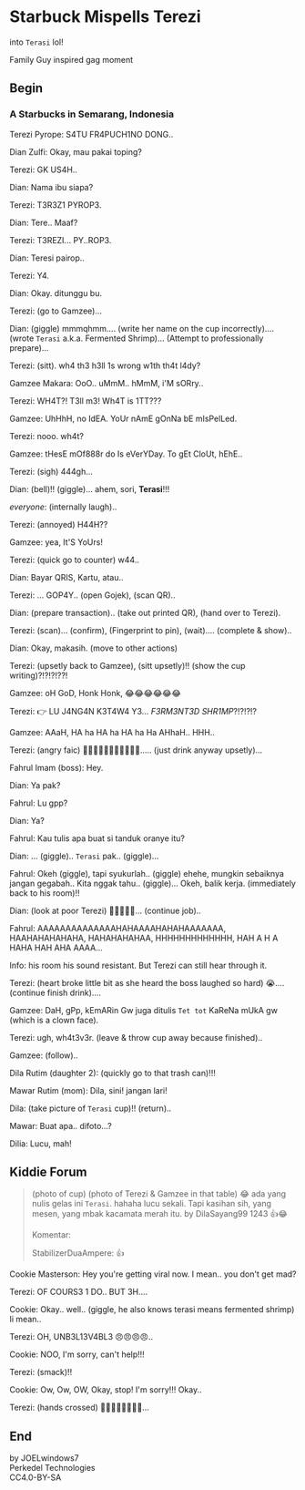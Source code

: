 # Starbuck Mispells Terezi

into `Terasi` lol!

Family Guy inspired gag moment

## Begin

### A Starbucks in Semarang, Indonesia

Terezi Pyrope: S4TU FR4PUCH1NO DONG..

Dian Zulfi: Okay, mau pakai toping?

Terezi: GK US4H..

Dian: Nama ibu siapa?

Terezi: T3R3Z1 PYROP3.

Dian: Tere.. Maaf?

Terezi: T3REZI... PY..ROP3.

Dian: Teresi pairop..

Terezi: Y4.

Dian: Okay. ditunggu bu.

Terezi: (go to Gamzee)...

Dian: (giggle) mmmqhmm.... (write her name on the cup incorrectly).... (wrote `Terasi` a.k.a. Fermented Shrimp)... (Attempt to professionally prepare)...

Terezi: (sitt). wh4 th3 h3ll 1s wrong w1th th4t l4dy?

Gamzee Makara: OoO.. uMmM.. hMmM, i'M sORry..

Terezi: WH4T?! T3ll m3! Wh4T is 1TT???

Gamzee: UhHhH, no IdEA. YoUr nAmE gOnNa bE mIsPelLed.

Terezi: nooo. wh4t?

Gamzee: tHesE mOf888r do Is eVerYDay. To gEt CloUt, hEhE..

Terezi: (sigh) 444gh...

Dian: (bell)!! (giggle)... ahem, sori, **Terasi**!!!

*everyone*: (internally laugh)..

Terezi: (annoyed) H44H??

Gamzee: yea, It'S YoUrs!

Terezi: (quick go to counter) w44..

Dian: Bayar QRIS, Kartu, atau..

Terezi: ... GOP4Y.. (open Gojek), (scan QR)..

Dian: (prepare transaction).. (take out printed QR), (hand over to Terezi).

Terezi: (scan)... (confirm), (Fingerprint to pin), (wait).... (complete & show)..

Dian: Okay, makasih. (move to other actions)

Terezi: (upsetly back to Gamzee), (sitt upsetly)!! (show the cup writing)?!?!?!??!

Gamzee: oH GoD, Honk Honk, 😂😂😂😂😂😂

Terezi: 👉 LU J4NG4N K3T4W4 Y3... *F3RM3NT3D SHR1MP*?!?!?!?

Gamzee: AAaH, HA ha HA ha HA ha Ha AHhaH.. HHH..

Terezi: (angry faic) 💢💢💢💢💢💢💢💢💢💢💢..... (just drink anyway upsetly)...

Fahrul Imam (boss): Hey.

Dian: Ya pak?

Fahrul: Lu gpp?

Dian: Ya?

Fahrul: Kau tulis apa buat si tanduk oranye itu?

Dian: ... (giggle).. `Terasi` pak.. (giggle)...

Fahrul: Okeh (giggle), tapi syukurlah.. (giggle) ehehe, mungkin sebaiknya jangan gegabah.. Kita nggak tahu.. (giggle)... Okeh, balik kerja. (immediately back to his room)!!

Dian: (look at poor Terezi) 😬😬😬😬😬... (continue job)..

Fahrul: AAAAAAAAAAAAAAHAHAAAAHAHAHAAAAAAA, HAAHAHAHAHAHA, HAHAHAHAHAA, HHHHHHHHHHHHH, HAH A H A HAHA  HAH AHA AAAA...

Info: his room his sound resistant. But Terezi can still hear through it.

Terezi: (heart broke little bit as she heard the boss laughed so hard) 😭.... (continue finish drink)....

Gamzee: DaH, gPp, kEmARin Gw juga ditulis `Tet tot` KaReNa mUkA gw (which is a clown face).

Terezi: ugh, wh4t3v3r. (leave & throw cup away because finished)..

Gamzee: (follow)..

Dila Rutim (daughter 2): (quickly go to that trash can)!!!

Mawar Rutim (mom): Dila, sini! jangan lari!

Dila: (take picture of `Terasi` cup)!! (return)..

Mawar: Buat apa.. difoto...?

Dilia: Lucu, mah!

## Kiddie Forum

> (photo of cup)
> (photo of Terezi & Gamzee in that table)
> 😂 ada yang nulis gelas ini `Terasi`. hahaha lucu sekali.
> Tapi kasihan sih, yang mesen, yang mbak kacamata merah itu.
> by DilaSayang99
> 1243 👍😂
>
> Komentar:
>
> StabilizerDuaAmpere: 👍

Cookie Masterson: Hey you're getting viral now. I mean.. you don't get mad?

Terezi: OF COURS3 1 DO.. BUT 3H....

Cookie: Okay.. well.. (giggle, he also knows terasi means fermented shrimp) Ii mean..

Terezi: OH, UNB3L13V4BL3 😠😠😠😠..

Cookie: NOO, I'm sorry, can't help!!!

Terezi: (smack)!!

Cookie: Ow, Ow, OW, Okay, stop! I'm sorry!!! Okay..

Terezi: (hands crossed) 💢💢💢💢💢💢💢💢...

## End

by JOELwindows7  
Perkedel Technologies  
CC4.0-BY-SA
